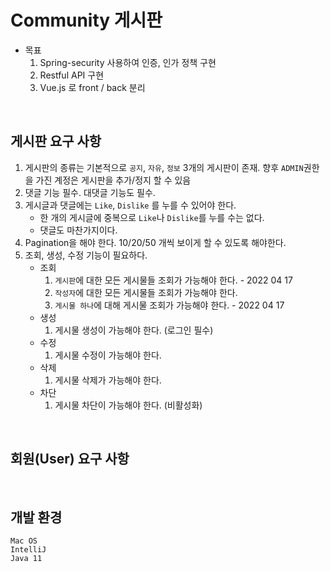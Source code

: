 # Community 게시판

- 목표
  1. Spring-security 사용하여 인증, 인가 정책 구현
  2. Restful API 구현
  3. Vue.js 로 front / back 분리

<br>

## 게시판 요구 사항

1. 게시판의 종류는 기본적으로 `공지`, `자유`, `정보` 3개의 게시판이 존재. 향후 `ADMIN`권한을 가진 계정은 게시판을 추가/정지 할 수 있음
2. 댓글 기능 필수. 대댓글 기능도 필수.
3. 게시글과 댓글에는 `Like`, `Dislike` 를 누를 수 있어야 한다.
   - 한 개의 게시글에 중복으로 `Like`나 `Dislike`를 누를 수는 없다.
   - 댓글도 마찬가지이다.
4. Pagination을 해야 한다. 10/20/50 개씩 보이게 할 수 있도록 해야한다.
5. 조회, 생성, 수정 기능이 필요하다.
   - 조회
     1. `게시판`에 대한 모든 게시물들 조회가 가능해야 한다. - 2022 04 17
     2. `작성자`에 대한 모든 게시물들 조회가 가능해야 한다. 
     3. `게시물 하나`에 대해 게시물 조회가 가능해야 한다. - 2022 04 17
   - 생성
     1. 게시물 생성이 가능해야 한다. (로그인 필수)
   - 수정
     1. 게시물 수정이 가능해야 한다.
   - 삭제
     1. 게시물 삭제가 가능해야 한다.
   - 차단
     1. 게시물 차단이 가능해야 한다. (비활성화)

<br>

## 회원(User) 요구 사항



<br>

## 개발 환경

```text
Mac OS
IntelliJ
Java 11
```

